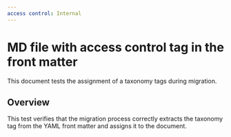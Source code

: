 ```yaml
---
access control: Internal
---
```


# MD file with access control tag in the front matter

This document tests the assignment of a taxonomy tags during migration.

## Overview

This test verifies that the migration process correctly extracts the taxonomy tag from the YAML front matter and assigns it to the document.
